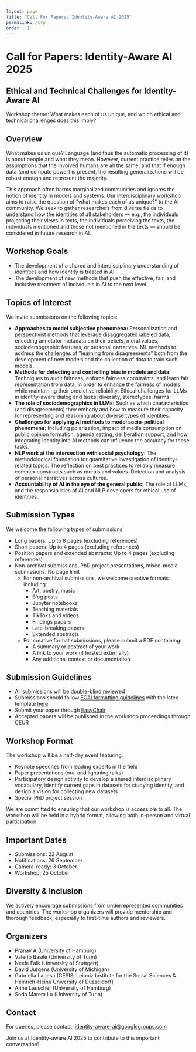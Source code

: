 ```yaml
---
layout: page
title: "Call For Papers: Identity-Aware AI 2025"
permalink: /cfp
order : 1
---
```


# Call for Papers: Identity-Aware AI 2025
## Ethical and Technical Challenges for Identity-Aware AI
Workshop theme: What makes each of us unique, and which ethical and technical challenges does this imply?

## Overview
What makes us unique? Language (and thus the automatic processing of it) is about people and what they mean. However, current practice relies on the assumptions that the involved humans are all the same, and that if enough data (and compute power) is present, the resulting generalizations will be robust enough and represent the majority.

This approach often harms marginalized communities and ignores the notion of identity in models and systems. Our interdisciplinary workshop aims to raise the question of "what makes each of us unique?" to the AI community. We seek to gather researchers from diverse fields to understand how the identities of all stakeholders — e.g., the individuals projecting their views in texts, the individuals perceiving the texts, the individuals mentioned and those not mentioned in the texts — should be considered in future research in AI.

## Workshop Goals
- The development of a shared and interdisciplinary understanding of identities and how identity is treated in AI.
- The development of new methods that push the effective, fair, and inclusive treatment of individuals in AI to the next level.

## Topics of Interest
We invite submissions on the following topics:

- **Approaches to model subjective phenomena:** Personalization and perspectivist methods that leverage disaggregated labeled data, encoding annotator metadata on their beliefs, moral values, sociodemographic features, or personal narratives. ML methods to address the challenges of "learning from disagreements" both from the development of new models and the collection of data to train such models.
- **Methods for detecting and controlling bias in models and data:** Techniques to audit fairness, enforce fairness constraints, and learn fair representation from data, in order to enhance the fairness of models while maintaining their predictive reliability. Ethical challenges for LLMs in identity-aware dialog and tasks: diversity, stereotypes, harms.
- **The role of sociodemographics in LLMs:** Such as which characteristics (and disagreements) they embody and how to measure their capacity for representing and reasoning about diverse types of identities.
- **Challenges for applying AI methods to model socio-political phenomena:** Including polarization, impact of media consumption on public opinion formation, agenda setting, deliberation support, and how integrating identity into AI methods can influence the accuracy for these tasks.
- **NLP work at the intersection with social psychology:** The methodological foundation for quantitative investigation of identity-related topics. The reflection on best practices to reliably measure complex constructs such as morals and values. Detection and analysis of personal narratives across cultures.
- **Accountability of AI in the eye of the general public:** The role of LLMs, and the responsibilities of AI and NLP developers for ethical use of identities.

## Submission Types
We welcome the following types of submissions:

- Long papers: Up to 8 pages (excluding references)
- Short papers: Up to 4 pages (excluding references)
- Position papers and extended abstracts: Up to 4 pages (excluding references)
- Non-archival submissions, PhD project presentations, mixed-media submissions: No page limit
  - For non-archival submissions, we welcome creative formats including:
    - Art, poetry, music
    - Blog posts
    - Jupyter notebooks
    - Teaching materials
    - TikToks and videos
    - Findings papers
    - Late-breaking papers
    - Extended abstracts
  - For creative format submissions, please submit a PDF containing:
    - A summary or abstract of your work
    - A link to your work (if hosted externally)
    - Any additional context or documentation

## Submission Guidelines
- All submissions will be double-blind reviewed
- Submissions should follow [ECAI formatting guidelines](https://www.ecai2024.eu/calls/main-track) with the latex template [here](https://ecai2024.eu/download/ecai-template.zip)
- Submit your paper through [EasyChair](https://easychair.org/conferences/?conf=identityawareai2025)
- Accepted papers will be published in the workshop proceedings through CEUR

## Workshop Format
The workshop will be a half-day event featuring:

- Keynote speeches from leading experts in the field
- Paper presentations (oral and lightning talks)
- Participatory design activity to develop a shared interdisciplinary vocabulary, identify current gaps in datasets for studying identity, and design a vision for collecting new datasets
- Special PhD project session

We are committed to ensuring that our workshop is accessible to all. The workshop will be held in a hybrid format, allowing both in-person and virtual participation.

## Important Dates
- Submissions: 22 August 
- Notifications: 26 September
- Camera-ready: 3 October 
- Workshop: 25 October 

## Diversity & Inclusion
We actively encourage submissions from underrepresented communities and countries. The workshop organizers will provide mentorship and thorough feedback, especially to first-time authors and reviewers.

## Organizers
- Pranav A (University of Hamburg)
- Valerio Basile (University of Turin)
- Neele Falk (University of Stuttgart)
- David Jurgens (University of Michigan)
- Gabriella Lapesa (GESIS, Leibniz Institute for the Social Sciences & Heinrich-Heine University of Düsseldorf)
- Anne Lauscher (University of Hamburg)
- Soda Marem Lo (University of Turin)

## Contact
For queries, please contact: [identity-aware-ai@googlegroups.com](mailto:identity-aware-ai@googlegroups.com)

Join us at Identity-aware AI 2025 to contribute to this important conversation!
